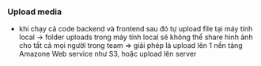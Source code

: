 ### Upload media

- khi chạy cả code backend và frontend sau đó tự upload file tại máy tính local -> folder uploads trong máy tính local sẽ không thể share hình ảnh cho tất cả mọi người trong team
  => giải phép là upload lên 1 nền tảng Amazone Web service như S3, hoặc upload lên server
